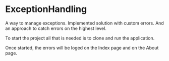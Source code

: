 # ExceptionHandling

A way to manage exceptions. Implemented solution with custom errors. And an approach to catch errors on the highest level.

To start the project all that is needed is to clone and run the application. 

Once started, the errors will be loged on the Index page and on the About page.

